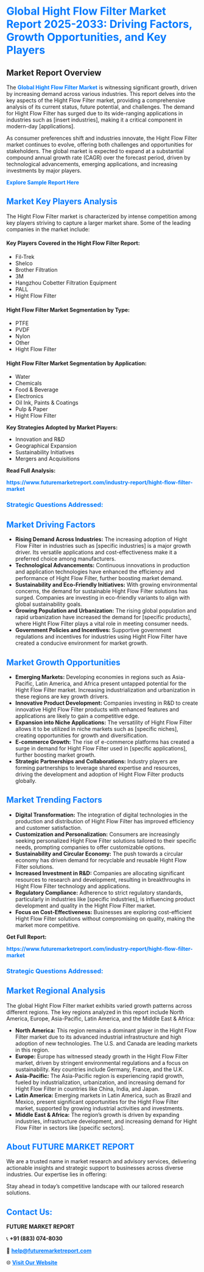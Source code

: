 <h1 style="color: #007BFF;">Global Hight Flow Filter Market Report 2025-2033: Driving Factors, Growth Opportunities, and Key Players</h1>

<section id="overview">
<h2>Market Report Overview</h2>
<p>The <a href="https://www.futuremarketreport.com/industry-report/hight-flow-filter-market" style="color: #007BFF; text-decoration: none;"><strong>Global Hight Flow Filter Market</strong></a> is witnessing significant growth, driven by increasing demand across various industries. This report delves into the key aspects of the Hight Flow Filter market, providing a comprehensive analysis of its current status, future potential, and challenges. The demand for Hight Flow Filter has surged due to its wide-ranging applications in industries such as [insert industries], making it a critical component in modern-day [applications].</p>
<p>As consumer preferences shift and industries innovate, the Hight Flow Filter market continues to evolve, offering both challenges and opportunities for stakeholders. The global market is expected to expand at a substantial compound annual growth rate (CAGR) over the forecast period, driven by technological advancements, emerging applications, and increasing investments by major players.</p>
</section>

<section id="overview">
<p><a href="https://www.futuremarketreport.com/request-sample/reportId=99123" style="color: #007BFF; text-decoration: none;"><strong>Explore Sample Report Here</strong></a></p>
</section>

<section id="key-players">
<h2 style="color: #007BFF;">Market Key Players Analysis</h2>
<p>The Hight Flow Filter market is characterized by intense competition among key players striving to capture a larger market share. Some of the leading companies in the market include:</p>
<h4>Key Players Covered in the Hight Flow Filter Report:</h4>
<ul><li>Fil-Trek</li><li>Shelco</li><li>Brother Filtration</li><li>3M</li><li>Hangzhou Cobetter Filtration Equipment</li><li>PALL</li><li>Hight Flow Filter</li></ul>
<h4>Hight Flow Filter Market Segmentation by Type:</h4>
<ul><li>PTFE</li><li>PVDF</li><li>Nylon</li><li>Other</li><li>Hight Flow Filter</li></ul>

<h4>Hight Flow Filter Market Segmentation by Application:</h4>
<ul><li>Water</li><li>Chemicals</li><li>Food &amp; Beverage</li><li>Electronics</li><li>Oil Ink, Paints &amp; Coatings</li><li>Pulp &amp; Paper</li><li>Hight Flow Filter</li></ul>
<p><strong>Key Strategies Adopted by Market Players:</strong></p>
<ul>
<li>Innovation and R&D</li>
<li>Geographical Expansion</li>
<li>Sustainability Initiatives</li>
<li>Mergers and Acquisitions</li>
</ul>
</section>

<section>
<p><strong>Read Full Analysis: </strong></p><a href="https://www.futuremarketreport.com/industry-report/hight-flow-filter-market" style="color: #007BFF; text-decoration: none;"><strong>https://www.futuremarketreport.com/industry-report/hight-flow-filter-market</strong></a>
<h3 style="color: #007BFF;">Strategic Questions Addressed:</h3>
</section>

<section id="driving-factors">
<h2 style="color: #007BFF;">Market Driving Factors</h2>
<ul>
<li><strong>Rising Demand Across Industries:</strong> The increasing adoption of Hight Flow Filter in industries such as [specific industries] is a major growth driver. Its versatile applications and cost-effectiveness make it a preferred choice among manufacturers.</li>
<li><strong>Technological Advancements:</strong> Continuous innovations in production and application technologies have enhanced the efficiency and performance of Hight Flow Filter, further boosting market demand.</li>
<li><strong>Sustainability and Eco-Friendly Initiatives:</strong> With growing environmental concerns, the demand for sustainable Hight Flow Filter solutions has surged. Companies are investing in eco-friendly variants to align with global sustainability goals.</li>
<li><strong>Growing Population and Urbanization:</strong> The rising global population and rapid urbanization have increased the demand for [specific products], where Hight Flow Filter plays a vital role in meeting consumer needs.</li>
<li><strong>Government Policies and Incentives:</strong> Supportive government regulations and incentives for industries using Hight Flow Filter have created a conducive environment for market growth.</li>
</ul>
</section>

<section id="growth-opportunities">
<h2 style="color: #007BFF;">Market Growth Opportunities</h2>
<ul>
<li><strong>Emerging Markets:</strong> Developing economies in regions such as Asia-Pacific, Latin America, and Africa present untapped potential for the Hight Flow Filter market. Increasing industrialization and urbanization in these regions are key growth drivers.</li>
<li><strong>Innovative Product Development:</strong> Companies investing in R&D to create innovative Hight Flow Filter products with enhanced features and applications are likely to gain a competitive edge.</li>
<li><strong>Expansion into Niche Applications:</strong> The versatility of Hight Flow Filter allows it to be utilized in niche markets such as [specific niches], creating opportunities for growth and diversification.</li>
<li><strong>E-commerce Growth:</strong> The rise of e-commerce platforms has created a surge in demand for Hight Flow Filter used in [specific applications], further boosting market growth.</li>
<li><strong>Strategic Partnerships and Collaborations:</strong> Industry players are forming partnerships to leverage shared expertise and resources, driving the development and adoption of Hight Flow Filter products globally.</li>
</ul>
</section>

<section id="trending-factors">
<h2 style="color: #007BFF;">Market Trending Factors</h2>
<ul>
<li><strong>Digital Transformation:</strong> The integration of digital technologies in the production and distribution of Hight Flow Filter has improved efficiency and customer satisfaction.</li>
<li><strong>Customization and Personalization:</strong> Consumers are increasingly seeking personalized Hight Flow Filter solutions tailored to their specific needs, prompting companies to offer customizable options.</li>
<li><strong>Sustainability and Circular Economy:</strong> The push towards a circular economy has driven demand for recyclable and reusable Hight Flow Filter solutions.</li>
<li><strong>Increased Investment in R&D:</strong> Companies are allocating significant resources to research and development, resulting in breakthroughs in Hight Flow Filter technology and applications.</li>
<li><strong>Regulatory Compliance:</strong> Adherence to strict regulatory standards, particularly in industries like [specific industries], is influencing product development and quality in the Hight Flow Filter market.</li>
<li><strong>Focus on Cost-Effectiveness:</strong> Businesses are exploring cost-efficient Hight Flow Filter solutions without compromising on quality, making the market more competitive.</li>
</ul>
</section>

<section>
<p><strong>Get Full Report: </strong></p><a href="https://www.futuremarketreport.com/industry-report/hight-flow-filter-market" style="color: #007BFF; text-decoration: none;"><strong>https://www.futuremarketreport.com/industry-report/hight-flow-filter-market</strong></a>
<h3 style="color: #007BFF;">Strategic Questions Addressed:</h3>
</section>


<section id="regional-analysis">
<h2 style="color: #007BFF;">Market Regional Analysis</h2>
<p>The global Hight Flow Filter market exhibits varied growth patterns across different regions. The key regions analyzed in this report include North America, Europe, Asia-Pacific, Latin America, and the Middle East & Africa:</p>
<ul>
<li><strong>North America:</strong> This region remains a dominant player in the Hight Flow Filter market due to its advanced industrial infrastructure and high adoption of new technologies. The U.S. and Canada are leading markets in this region.</li>
<li><strong>Europe:</strong> Europe has witnessed steady growth in the Hight Flow Filter market, driven by stringent environmental regulations and a focus on sustainability. Key countries include Germany, France, and the U.K.</li>
<li><strong>Asia-Pacific:</strong> The Asia-Pacific region is experiencing rapid growth, fueled by industrialization, urbanization, and increasing demand for Hight Flow Filter in countries like China, India, and Japan.</li>
<li><strong>Latin America:</strong> Emerging markets in Latin America, such as Brazil and Mexico, present significant opportunities for the Hight Flow Filter market, supported by growing industrial activities and investments.</li>
<li><strong>Middle East & Africa:</strong> The region’s growth is driven by expanding industries, infrastructure development, and increasing demand for Hight Flow Filter in sectors like [specific sectors].</li>
</ul>
</section>

<footer>
<h2 style="color: #007BFF;">About FUTURE MARKET REPORT</h2>
<p>We are a trusted name in market research and advisory services, delivering actionable insights and strategic support to businesses across diverse industries. Our expertise lies in offering:</p>

<p>Stay ahead in today’s competitive landscape with our tailored research solutions.</p>

<h2 style="color: #007BFF;">Contact Us:</h2>
<p><strong>FUTURE MARKET REPORT</strong></p>
<p>📞 <strong>+91 (883) 074-8030</strong></p>
<p>📧 <strong><a href="mailto:help@futuremarketreport.com" style="color: #007BFF;">help@futuremarketreport.com</a></strong></p>
<p>🌐 <strong><a href="https://www.futuremarketreport.com/" style="color: #007BFF;">Visit Our Website</a></strong></p>
</footer>